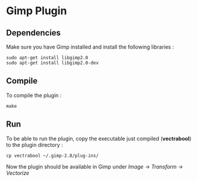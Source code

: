 # Gimp Plugin

## Dependencies 

Make sure you have Gimp installed and install the following libraries :

```
sudo apt-get install libgimp2.0
sudo apt-get install libgimp2.0-dev
```


## Compile

To compile the plugin : 

```
make
```

## Run

To be able to run the plugin, copy the executable just compiled (**vectrabool**) to the plugin directory :
```
cp vectrabool ~/.gimp-2.8/plug-ins/
```

Now the plugin should be available in Gimp under *Image -> Transform -> Vectorize*
